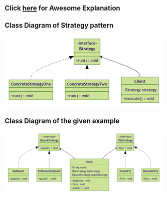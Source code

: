 ## Click [here](https://www.youtube.com/watch?v=v9ejT8FO-7I&list=PLrhzvIcii6GNjpARdnO4ueTUAVR9eMBpc) for Awesome Explanation

## Class Diagram of Strategy pattern
![alt text](StrategyPatternUML.png)

## Class Diagram of the given example
![alt text](StrategyDesignPatternExample.png)